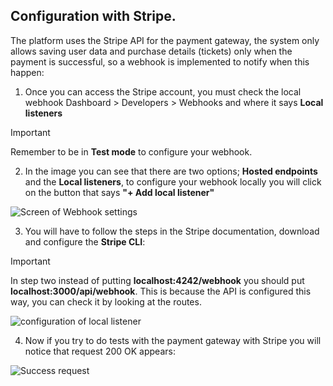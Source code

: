 ## Configuration with Stripe.

The platform uses the Stripe API for the payment gateway, the system only allows saving user data and purchase details (tickets) only when the payment is successful, so a webhook is implemented to notify when this happen:

1. Once you can access the Stripe account, you must check the local webhook Dashboard > Developers > Webhooks and where it says **Local listeners**

> [!IMPORTANT]
> Remember to be in **Test mode** to configure your webhook.

2. In the image you can see that there are two options; **Hosted endpoints** and the **Local listeners**, to configure your webhook locally you will click on the button that says **"+ Add local listener"**

<img src="documentation/assets/webhook_1.jpg" alt="Screen of Webhook settings"> 

3. You will have to follow the steps in the Stripe documentation, download and configure the **Stripe CLI**:

> [!IMPORTANT]
> In step two instead of putting **localhost:4242/webhook** you should put **localhost:3000/api/webhook**. This is because the API is configured this way, you can check it by looking at the routes.

<img src="assets/webhook_2.jpg" alt="configuration of local listener"> 

4. Now if you try to do tests with the payment gateway with Stripe you will notice that request 200 OK appears:

<img src="assets/webhook_3.jpg" alt="Success request"> 
